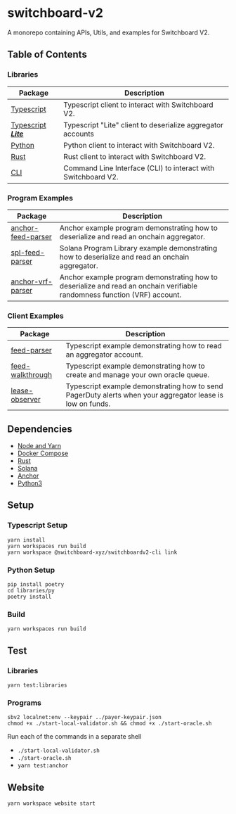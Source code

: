 # switchboard-v2

A monorepo containing APIs, Utils, and examples for Switchboard V2.

## Table of Contents

### Libraries

| Package                                        | Description                                                   |
| ---------------------------------------------- | ------------------------------------------------------------- |
| [Typescript](./libraries/ts)                   | Typescript client to interact with Switchboard V2.            |
| [Typescript **_Lite_**](./libraries/sbv2-lite) | Typescript "Lite" client to deserialize aggregator accounts   |
| [Python](./libraries/py)                       | Python client to interact with Switchboard V2.                |
| [Rust](./libraries/rs)                         | Rust client to interact with Switchboard V2.                  |
| [CLI](./cli)                                   | Command Line Interface (CLI) to interact with Switchboard V2. |

### Program Examples

| Package                                             | Description                                                                                                               |
| --------------------------------------------------- | ------------------------------------------------------------------------------------------------------------------------- |
| [anchor-feed-parser](./programs/anchor-feed-parser) | Anchor example program demonstrating how to deserialize and read an onchain aggregator.                                   |
| [spl-feed-parser](./programs/spl-feed-parser)       | Solana Program Library example demonstrating how to deserialize and read an onchain aggregator.                           |
| [anchor-vrf-parser](./programs/anchor-vrf-parser)   | Anchor example program demonstrating how to deserialize and read an onchain verifiable randomness function (VRF) account. |

### Client Examples

| Package                                         | Description                                                                                               |
| ----------------------------------------------- | --------------------------------------------------------------------------------------------------------- |
| [feed-parser](./packages/feed-parser)           | Typescript example demonstrating how to read an aggregator account.                                       |
| [feed-walkthrough](./packages/feed-walkthrough) | Typescript example demonstrating how to create and manage your own oracle queue.                          |
| [lease-observer](./packages/lease-observer)     | Typescript example demonstrating how to send PagerDuty alerts when your aggregator lease is low on funds. |

## Dependencies

- [Node and Yarn](https://github.com/nvm-sh/nvm#installing-and-updating)
- [Docker Compose](https://docs.docker.com/compose/install)
- [Rust](https://www.rust-lang.org/tools/install)
- [Solana](https://docs.solana.com/cli/install-solana-cli-tools)
- [Anchor](https://project-serum.github.io/anchor/getting-started/installation.html#install-anchor)
- [Python3](https://www.python.org/downloads/)

## Setup

### Typescript Setup

```
yarn install
yarn workspaces run build
yarn workspace @switchboard-xyz/switchboardv2-cli link
```

### Python Setup

```
pip install poetry
cd libraries/py
poetry install
```

### Build

```
yarn workspaces run build
```

## Test

### Libraries

```
yarn test:libraries
```

### Programs

```
sbv2 localnet:env --keypair ../payer-keypair.json
chmod +x ./start-local-validator.sh && chmod +x ./start-oracle.sh
```

Run each of the commands in a separate shell

- `./start-local-validator.sh`
- `./start-oracle.sh`
- `yarn test:anchor`

## Website

```
yarn workspace website start
```
